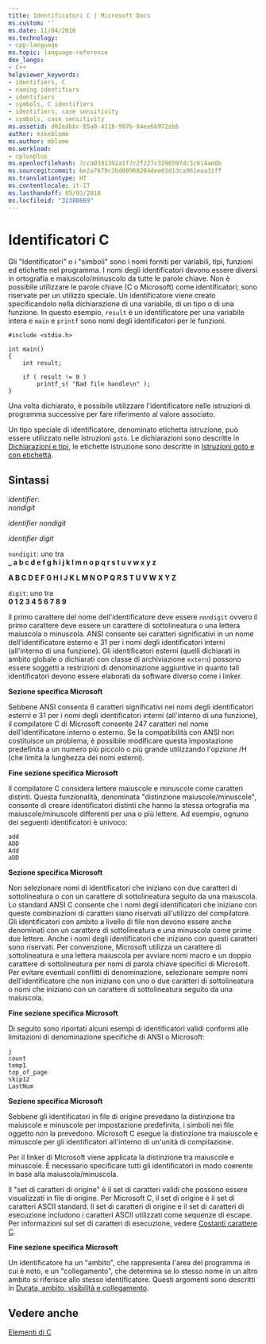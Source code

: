 ```yaml
---
title: Identificatori C | Microsoft Docs
ms.custom: ''
ms.date: 11/04/2016
ms.technology:
- cpp-language
ms.topic: language-reference
dev_langs:
- C++
helpviewer_keywords:
- identifiers, C
- naming identifiers
- identifiers
- symbols, C identifiers
- identifiers, case sensitivity
- symbols, case sensitivity
ms.assetid: d02edbbc-85a0-4118-997b-84ee6b972eb6
author: mikeblome
ms.author: mblome
ms.workload:
- cplusplus
ms.openlocfilehash: 7cca0381392a1f7c2f227c3296597dc3c614ae0b
ms.sourcegitcommit: be2a7679c2bd80968204dee03d13ca961eaa31ff
ms.translationtype: HT
ms.contentlocale: it-IT
ms.lasthandoff: 05/03/2018
ms.locfileid: "32388669"
---
```

# <a name="c-identifiers"></a>Identificatori C
Gli "Identificatori" o i "simboli" sono i nomi forniti per variabili, tipi, funzioni ed etichette nel programma. I nomi degli identificatori devono essere diversi in ortografia e maiuscolo/minuscolo da tutte le parole chiave. Non è possibile utilizzare le parole chiave (C o Microsoft) come identificatori; sono riservate per un utilizzo speciale. Un identificatore viene creato specificandolo nella dichiarazione di una variabile, di un tipo o di una funzione. In questo esempio, `result` è un identificatore per una variabile intera e `main` e `printf` sono nomi degli identificatori per le funzioni.  
  
```  
#include <stdio.h>  
  
int main()  
{  
    int result;  
  
    if ( result != 0 )  
        printf_s( "Bad file handle\n" );  
}  
```  
  
 Una volta dichiarato, è possibile utilizzare l'identificatore nelle istruzioni di programma successive per fare riferimento al valore associato.  
  
 Un tipo speciale di identificatore, denominato etichetta istruzione, può essere utilizzato nelle istruzioni `goto`. Le dichiarazioni sono descritte in [Dichiarazioni e tipi](../c-language/declarations-and-types.md), le etichette istruzione sono descritte in [Istruzioni goto e con etichetta](../c-language/goto-and-labeled-statements-c.md).  
  
## <a name="syntax"></a>Sintassi  
 *identifier*:  
 *nondigit*  
  
 *identifier nondigit*  
  
 *identifier digit*  
  
 `nondigit`: uno tra  
 **_ a b c d e f g h i j k l m n o p q r s t u v w x y z**  
  
 **A B C D E F G H I J K L M N O P Q R S T U V W X Y Z**  
  
 `digit`: uno tra  
 **0 1 2 3 4 5 6 7 8 9**  
  
 Il primo carattere del nome dell'identificatore deve essere `nondigit` ovvero il primo carattere deve essere un carattere di sottolineatura o una lettera maiuscola o minuscola. ANSI consente sei caratteri significativi in un nome dell'identificatore esterno e 31 per i nomi degli identificatori interni (all'interno di una funzione). Gli identificatori esterni (quelli dichiarati in ambito globale o dichiarati con classe di archiviazione `extern`) possono essere soggetti a restrizioni di denominazione aggiuntive in quanto tali identificatori devono essere elaborati da software diverso come i linker.  
  
 **Sezione specifica Microsoft**  
  
 Sebbene ANSI consenta 6 caratteri significativi nei nomi degli identificatori esterni e 31 per i nomi degli identificatori interni (all'interno di una funzione), il compilatore C di Microsoft consente 247 caratteri nel nome dell'identificatore interno o esterno. Se la compatibilità con ANSI non costituisce un problema, è possibile modificare questa impostazione predefinita a un numero più piccolo o più grande utilizzando l'opzione /H (che limita la lunghezza dei nomi esterni).  
  
 **Fine sezione specifica Microsoft**  
  
 Il compilatore C considera lettere maiuscole e minuscole come caratteri distinti. Questa funzionalità, denominata "distinzione maiuscole/minuscole", consente di creare identificatori distinti che hanno la stessa ortografia ma maiuscole/minuscole differenti per una o più lettere. Ad esempio, ognuno dei seguenti identificatori è univoco:  
  
```  
add  
ADD  
Add  
aDD  
```  
  
 **Sezione specifica Microsoft**  
  
 Non selezionare nomi di identificatori che iniziano con due caratteri di sottolineatura o con un carattere di sottolineatura seguito da una maiuscola. Lo standard ANSI C consente che i nomi degli identificatori che iniziano con queste combinazioni di caratteri siano riservati all'utilizzo del compilatore. Gli identificatori con ambito a livello di file non devono essere anche denominati con un carattere di sottolineatura e una minuscola come prime due lettere. Anche i nomi degli identificatori che iniziano con questi caratteri sono riservati. Per convenzione, Microsoft utilizza un carattere di sottolineatura e una lettera maiuscola per avviare nomi macro e un doppio carattere di sottolineatura per nomi di parola chiave specifici di Microsoft. Per evitare eventuali conflitti di denominazione, selezionare sempre nomi dell'identificatore che non iniziano con uno o due caratteri di sottolineatura o nomi che iniziano con un carattere di sottolineatura seguito da una maiuscola.  
  
 **Fine sezione specifica Microsoft**  
  
 Di seguito sono riportati alcuni esempi di identificatori validi conformi alle limitazioni di denominazione specifiche di ANSI o Microsoft:  
  
```  
j  
count  
temp1  
top_of_page  
skip12  
LastNum  
```  
  
 **Sezione specifica Microsoft**  
  
 Sebbene gli identificatori in file di origine prevedano la distinzione tra maiuscole e minuscole per impostazione predefinita, i simboli nei file oggetto non la prevedono. Microsoft C esegue la distinzione tra maiuscole e minuscole per gli identificatori all'interno di un'unità di compilazione.  
  
 Per il linker di Microsoft viene applicata la distinzione tra maiuscole e minuscole. È necessario specificare tutti gli identificatori in modo coerente in base alla maiuscola/minuscola.  
  
 Il "set di caratteri di origine" è il set di caratteri validi che possono essere visualizzati in file di origine. Per Microsoft C, il set di origine è il set di caratteri ASCII standard. Il set di caratteri di origine e il set di caratteri di esecuzione includono i caratteri ASCII utilizzati come sequenze di escape. Per informazioni sul set di caratteri di esecuzione, vedere [Costanti carattere C](../c-language/c-character-constants.md).  
  
 **Fine sezione specifica Microsoft**  
  
 Un identificatore ha un "ambito", che rappresenta l'area del programma in cui è noto, e un "collegamento", che determina se lo stesso nome in un altro ambito si riferisce allo stesso identificatore. Questi argomenti sono descritti in [Durata, ambito, visibilità e collegamento](../c-language/lifetime-scope-visibility-and-linkage.md).  
  
## <a name="see-also"></a>Vedere anche  
 [Elementi di C](../c-language/elements-of-c.md)